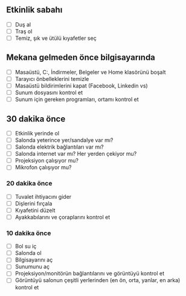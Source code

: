 ## Etkinlik sabahı
- [ ] Duş al
- [ ] Traş ol
- [ ] Temiz, şık ve ütülü kıyafetler seç

## Mekana gelmeden önce bilgisayarında
- [ ] Masaüstü, C:\, İndirmeler, Belgeler ve Home klasörünü boşalt
- [ ] Tarayıcı önbelleklerini temizle
- [ ] Masaüstü bildirimlerini kapat (Facebook, Linkedin vs)
- [ ] Sunum dosyasını kontrol et
- [ ] Sunum için gereken programları, ortamı kontrol et

## 30 dakika önce
- [ ] Etkinlik yerinde ol
- [ ] Salonda yeterince yer/sandalye var mı?
- [ ] Salonda elektrik bağlantıları var mı?
- [ ] Salonda internet var mı? Her yerden çekiyor mu?
- [ ] Projeksiyon çalışıyor mu?
- [ ] Mikrofon çalışıyor mu?

### 20 dakika önce
- [ ] Tuvalet ihtiyacını gider
- [ ] Dişlerini fırçala
- [ ] Kıyafetini düzelt
- [ ] Ayakkabılarını ve çoraplarını kontrol et

### 10 dakika önce
- [ ] Bol su iç
- [ ] Salonda ol
- [ ] Bilgisayarını aç
- [ ] Sunumunu aç
- [ ] Projeksiyon/monitörün bağlantılarını ve görüntüyü kontrol et
- [ ] Görüntüyü salonun çeşitli yerlerinden (en ön, orta, yanlar, en arka) kontrol et
